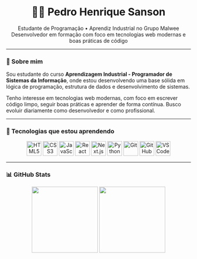<h1 align="center">👨‍💻 Pedro Henrique Sanson</h1>

<p align="center">
  Estudante de Programação • Aprendiz Industrial no Grupo Malwee<br/>
  Desenvolvedor em formação com foco em tecnologias web modernas e boas práticas de código
</p>

---

### 🧠 Sobre mim

Sou estudante do curso **Aprendizagem Industrial - Programador de Sistemas da Informação**, onde estou desenvolvendo uma base sólida em lógica de programação, estrutura de dados e desenvolvimento de sistemas.

Tenho interesse em tecnologias web modernas, com foco em escrever código limpo, seguir boas práticas e aprender de forma contínua. Busco evoluir diariamente como desenvolvedor e como profissional.

---

### 🚀 Tecnologias que estou aprendendo

<div align="center">
  <img src="https://cdn.jsdelivr.net/gh/devicons/devicon/icons/html5/html5-original.svg" width="40" title="HTML5"/>
  <img src="https://cdn.jsdelivr.net/gh/devicons/devicon/icons/css3/css3-original.svg" width="40" title="CSS3"/>
  <img src="https://cdn.jsdelivr.net/gh/devicons/devicon/icons/javascript/javascript-original.svg" width="40" title="JavaScript"/>
  <img src="https://cdn.jsdelivr.net/gh/devicons/devicon/icons/react/react-original.svg" width="40" title="React"/>
  <img src="https://cdn.jsdelivr.net/gh/devicons/devicon/icons/nextjs/nextjs-original.svg" width="40" title="Next.js"/>
  <img src="https://cdn.jsdelivr.net/gh/devicons/devicon/icons/python/python-original.svg" width="40" title="Python"/>
  <img src="https://cdn.jsdelivr.net/gh/devicons/devicon/icons/git/git-original.svg" width="40" title="Git"/>
  <img src="https://cdn.jsdelivr.net/gh/devicons/devicon/icons/github/github-original.svg" width="40" title="GitHub"/>
  <img src="https://cdn.jsdelivr.net/gh/devicons/devicon/icons/vscode/vscode-original.svg" width="40" title="VS Code"/>
</div>

---

### 📊 GitHub Stats

<div align="center">
  <img height="180em" src="https://github-readme-stats.vercel.app/api?username=sansonpedro&show_icons=true&theme=tokyonight&hide_border=true" />
  <img height="180em" src="https://github-readme-stats.vercel.app/api/top-langs/?username=sansonpedro&layout=compact&theme=tokyonight&hide_border=true" />
</div>
